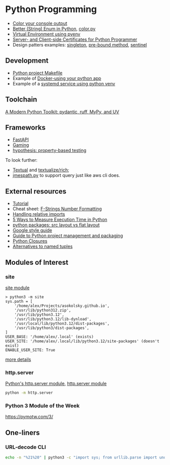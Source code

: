 # Python Programming

* [Color your console output](color-console.html)
* [Better (String) Enum in Python](python-string-enum.html),
[color.py](color.py)
* [Virtual Environment using pyenv](pyenv-virtualenv.html)
* [Server- and Client-side Certificates for Python Programmer](https.html)
* Design patters examples: [singleton](global_logger.py),
[pre-bound method](prebound_method_pattern.py), [sentinel](sentinel.py)

## Development

* [Python project Makefile](/apps/make/python.mak)
* Example of [Docker-using your python app](https://github.com/asokolsky/pycrawl)
* Example of a [systemd service using python venv](/proxmox/lxc-prusalink.html)

## Toolchain

[A Modern Python Toolkit: pydantic, ruff, MyPy, and UV](https://dev.to/devasservice/a-modern-python-toolkit-pydantic-ruff-mypy-and-uv-4b2f)

## Frameworks

* [FastAPI](fastapi.html)
* [Gaming](gaming.html)
* [hypothesis: property-based testing](https://hypothesis.works/)

To look further:

* [Textual](https://www.textualize.io/) and [textualize/rich](https://github.com/Textualize/rich);
* [jmespath.py](https://github.com/jmespath/jmespath.py) to support query just
like aws cli does.

## External resources

* [Tutorial](https://docs.python.org/3/tutorial/index.html)
* Cheat sheet:
[F-Strings Number Formatting](https://cheatography.com/brianallan/cheat-sheets/python-f-strings-number-formatting/)
* [Handling relative imports](https://iq-inc.com/importerror-attempted-relative-import/)
* [5 Ways to Measure Execution Time in Python](https://superfastpython.com/benchmark-execution-time/)
* [python packages: src layout vs flat layout](https://packaging.python.org/en/latest/discussions/src-layout-vs-flat-layout/)
* [Google style guide](https://google.github.io/styleguide/pyguide.html)
* [Guide to Python project management and packaging](https://reinforcedknowledge.com/a-comprehensive-guide-to-python-project-management-and-packaging-concepts-illustrated-with-uv-part-i/)
* [Python Closures](https://realpython.com/python-closure/)
* [Alternatives to named tuples](https://snarky.ca/dont-use-named-tuples-in-new-apis/)

## Modules of Interest

### site

[site module](https://pymotw.com/2/site/)

```
> python3 -m site
sys.path = [
    '/home/alex/Projects/asokolsky.github.io',
    '/usr/lib/python312.zip',
    '/usr/lib/python3.12',
    '/usr/lib/python3.12/lib-dynload',
    '/usr/local/lib/python3.12/dist-packages',
    '/usr/lib/python3/dist-packages',
]
USER_BASE: '/home/alex/.local' (exists)
USER_SITE: '/home/alex/.local/lib/python3.12/site-packages' (doesn't exist)
ENABLE_USER_SITE: True
```
[more details](https://pymotw.com/3/site/index.html)

### http.server

[Python's http.server module](https://www.pythonmorsels.com/http-server/),
[http.server module](https://pymotw.com/3/http.server/index.html)

```sh
python -m http.server
```

### Python 3 Module of the Week

https://pymotw.com/3/

## One-liners

### URL-decode CLI

```sh
echo -n "%21%20" | python3 -c "import sys; from urllib.parse import unquote; print(unquote(sys.stdin.read()));"
```
